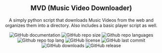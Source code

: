 <h2 align="center">MVD (Music Video Downloader)</h2>
<p align="center">A simply python script that downloads Music Videos from the web and organizes them into a directory. Also includes a basic player script as well.</p>
<div align="center">
  
  ![GitHub documentation](https://img.shields.io/badge/documentation-yes-brightgreen.svg?style=flat-square)
  ![GitHub repo size](https://img.shields.io/github/repo-size/chrisjameschamp/mvd?style=flat-square)
  ![Github repo languages](https://img.shields.io/github/languages/count/chrisjameschamp/mvd?style=flat-square)
  ![Github repo top lang](https://img.shields.io/github/languages/top/chrisjameschamp/mvd?style=flat-square)
  ![GitHub license](https://img.shields.io/badge/License-MIT-yellow.svg?style=flat-square)
  ![GitHub last commit](https://img.shields.io/github/last-commit/chrisjameschamp/mvd?style=flat-square)
  ![GitHub downloads](https://img.shields.io/github/downloads/chrisjameschamp/mvd/total?style=flat-square)
  ![GitHub release](https://img.shields.io/github/v/release/chrisjameschamp/mvd?style=flat-square&display_name=tag)
  

</div>